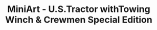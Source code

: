 ---
layout: product
title: "MiniArt - U.S.Tractor  withTowing Winch & Crewmen Special Edition"
price: "5750" 
desc: "N/A"
img_path: "/assets/img/MI35225.webp"
brand: "N/A"
available: false
special_offer: false
new: false
soon: false
cat: "010000"
subcat: "010100"
subsubcat: "0N/A"
sifra: "MI35225"
popular: false
spec: false
---